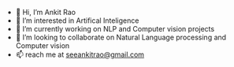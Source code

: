 - 👋 Hi, I’m Ankit Rao
- 👀 I’m interested in Artifical Inteligence
- 🌱 I’m currently working on NLP and Computer vision projects
- 💞️ I’m looking to collaborate on Natural Language processing and Computer vision
- 📫 reach me at seeankitrao@gmail.com

<!---
Ankit-Rao-lab/Ankit-Rao-lab is a ✨ special ✨ repository because its `README.md` (this file) appears on your GitHub profile.
You can click the Preview link to take a look at your changes.
--->

